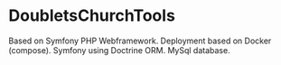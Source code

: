 # DoubletsChurchTools
Based on Symfony PHP Webframework.
Deployment based on Docker (compose).
Symfony using Doctrine ORM.
MySql database.
